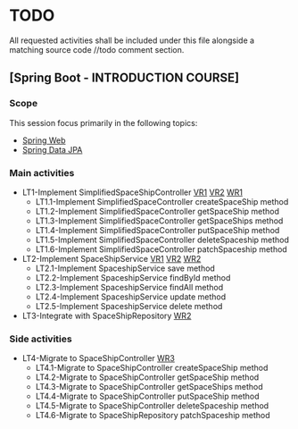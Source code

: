 # TODO

All requested activities shall be included under this file alongside a matching source code //todo comment section.

## [Spring Boot - INTRODUCTION COURSE]

### Scope

This session focus primarily in the following topics:

* [Spring Web](https://docs.spring.io/spring-boot/docs/2.4.5/reference/htmlsingle/#boot-features-developing-web-applications)
* [Spring Data JPA](https://docs.spring.io/spring-boot/docs/2.4.5/reference/htmlsingle/#boot-features-jpa-and-spring-data)

### Main activities

- LT1-Implement SimplifiedSpaceShipController
  [VR1](https://app.pluralsight.com/library/courses/spring-big-picture/table-of-contents)
  [VR2](https://app.pluralsight.com/library/courses/spring-boot-fundamentals/table-of-contents)
  [WR1](https://www.baeldung.com/spring-boot-start#web-and-the-controller)
  - LT1.1-Implement SimplifiedSpaceController createSpaceShip method 
  - LT1.2-Implement SimplifiedSpaceController getSpaceShip method
  - LT1.3-Implement SimplifiedSpaceController getSpaceShips method
  - LT1.4-Implement SimplifiedSpaceController putSpaceShip method
  - LT1.5-Implement SimplifiedSpaceController deleteSpaceship method
  - LT1.6-Implement SimplifiedSpaceController patchSpaceship method
- LT2-Implement SpaceShipService
  [VR1](https://app.pluralsight.com/library/courses/spring-big-picture/table-of-contents)
  [VR2](https://app.pluralsight.com/library/courses/spring-boot-fundamentals/table-of-contents)
  [WR2](https://spring.io/guides/gs/rest-service/)
  - LT2.1-Implement SpaceshipService save method
  - LT2.2-Implement SpaceshipService findById method
  - LT2.3-Implement SpaceshipService findAll method
  - LT2.4-Implement SpaceshipService update method
  - LT2.5-Implement SpaceshipService delete method
- LT3-Integrate with SpaceShipRepository
  [WR2](https://spring.io/guides/gs/rest-service/)


### Side activities

- LT4-Migrate to SpaceShipController
  [WR3](https://www.baeldung.com/entity-to-and-from-dto-for-a-java-spring-application)
  - LT4.1-Migrate to SpaceShipController createSpaceShip method
  - LT4.2-Migrate to SpaceShipController getSpaceShip method
  - LT4.3-Migrate to SpaceShipController getSpaceShips method
  - LT4.4-Migrate to SpaceShipController putSpaceShip method
  - LT4.5-Migrate to SpaceShipController deleteSpaceship method
  - LT4.6-Migrate to SpaceShipRepository patchSpaceship method
